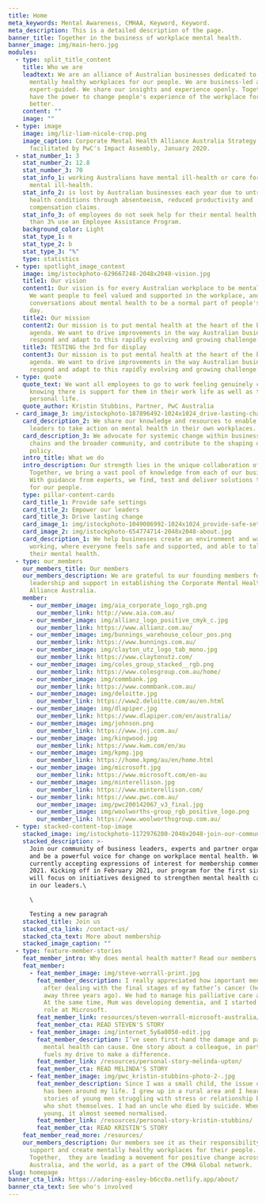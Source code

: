 ```yaml
---
title: Home
meta_keywords: Mental Awareness, CMHAA, Keyword, Keyword.
meta_description: This is a detailed description of the page.
banner_title: Together in the business of workplace mental health.
banner_image: img/main-hero.jpg
modules:
  - type: split_title_content
    title: Who we are
    leadtext: We are an alliance of Australian businesses dedicated to providing
      mentally healthy workplaces for our people. We are business-led and
      expert-guided. We share our insights and experience openly. Together, we
      have the power to change people's experience of the workplace for the
      better.
    content: ""
    image: ""
  - type: image
    image: img/liz-liam-nicole-crop.png
    image_caption: Corporate Mental Health Alliance Australia Strategy Day
      facilitated by PwC's Impact Assembly, January 2020.
  - stat_number_1: 3
    stat_number_2: 12.8
    stat_number_3: 70
    stat_info_1: working Australians have mental ill-health or care for someone with
      mental ill-health.
    stat_info_2: is lost by Australian businesses each year due to untreated mental
      health conditions through absenteeism, reduced productivity and
      compensation claims.
    stat_info_3: of employees do not seek help for their mental health, and less
      than 3% use an Employee Assistance Program.
    background_color: Light
    stat_type_1: m
    stat_type_2: b
    stat_type_3: "%"
    type: statistics
  - type: spotlight_image_content
    image: img/istockphoto-629667248-2048x2048-vision.jpg
    title1: Our vision
    content1: Our vision is for every Australian workplace to be mentally healthy.
      We want people to feel valued and supported in the workplace, and for
      conversations about mental health to be a normal part of people's working
      day.
    title2: Our mission
    content2: Our mission is to put mental health at the heart of the business
      agenda. We want to drive improvements in the way Australian businesses
      respond and adapt to this rapidly evolving and growing challenge.
    title3: TESTING the 3rd for display
    content3: Our mission is to put mental health at the heart of the business
      agenda. We want to drive improvements in the way Australian businesses
      respond and adapt to this rapidly evolving and growing challenge.
  - type: quote
    quote_text: We want all employees to go to work feeling genuinely cared for,
      knowing there is support for them in their work life as well as their
      personal life.
    quote_author: Kristin Stubbins, Partner, PwC Australia
  - card_image_3: img/istockphoto-187896492-1024x1024_drive-lasting-change.jpg
    card_description_2: We share our knowledge and resources to enable business
      leaders to take action on mental health in their own workplaces.
    card_description_3: We advocate for systemic change within business, supply
      chains and the broader community, and contribute to the shaping of public
      policy.
    intro_title: What we do
    intro_description: Our strength lies in the unique collaboration of our members.
      Together, we bring a vast pool of knowledge from each of our businesses.
      With guidance from experts, we find, test and deliver solutions that work
      for our people.
    type: pillar-content-cards
    card_title_1: Provide safe settings
    card_title_2: Empower our leaders
    card_title_3: Drive lasting change
    card_image_1: img/istockphoto-1049086992-1024x1024_provide-safe-settings.jpg
    card_image_2: img/istockphoto-654774714-2048x2048-about.jpg
    card_description_1: We help businesses create an environment and ways of
      working, where everyone feels safe and supported, and able to talk about
      their mental health.
  - type: our_members
    our_members_title: Our members
    our_members_description: We are grateful to our founding members for their
      leadership and support in establishing the Corporate Mental Health
      Alliance Australia.
    member:
      - our_member_image: img/aia_corporate_logo_rgb.png
        our_member_link: http://www.aia.com.au/
      - our_member_image: img/allianz_logo_positive_cmyk_c.jpg
        our_member_link: https://www.allianz.com.au/
      - our_member_image: img/bunnings_warehouse_colour_pos.png
        our_member_link: https://www.bunnings.com.au/
      - our_member_image: img/clayton_utz_logo_tab_mono.jpg
        our_member_link: https://www.claytonutz.com/
      - our_member_image: img/coles_group_stacked__rgb.png
        our_member_link: https://www.colesgroup.com.au/home/
      - our_member_image: img/commbank.jpg
        our_member_link: https://www.commbank.com.au/
      - our_member_image: img/deloitte.jpg
        our_member_link: https://www2.deloitte.com/au/en.html
      - our_member_image: img/dlapiper.jpg
        our_member_link: https://www.dlapiper.com/en/australia/
      - our_member_image: img/johnson.png
        our_member_link: https://www.jnj.com.au/
      - our_member_image: img/kingwood.jpg
        our_member_link: https://www.kwm.com/en/au
      - our_member_image: img/kpmg.jpg
        our_member_link: https://home.kpmg/au/en/home.html
      - our_member_image: img/microsoft.jpg
        our_member_link: https://www.microsoft.com/en-au
      - our_member_image: img/minterellison.jpg
        our_member_link: https://www.minterellison.com/
      - our_member_link: https://www.pwc.com.au/
        our_member_image: img/pwc200142067_v3_final.jpg
      - our_member_image: img/woolworths-group_rgb_positive_logo.png
        our_member_link: https://www.woolworthsgroup.com.au/
  - type: stacked-content-top-image
    stacked_image: img/istockphoto-1172976280-2048x2048-join-our-community.jpg
    stacked_description: >-
      Join our community of business leaders, experts and partner organisations
      and be a powerful voice for change on workplace mental health. We are
      currently accepting expressions of interest for membership commencing
      2021. Kicking off in February 2021, our program for the first six months
      will focus on initiatives designed to strengthen mental health capability
      in our leaders.\

      \

      Testing a new paragrah
    stacked_title: Join us
    stacked_cta_link: /contact-us/
    stacked_cta_text: More about membership
    stacked_image_caption: ""
  - type: feature-member-stories
    feat_member_intro: Why does mental health matter? Read our members' stories and find out.
    feat_member:
      - feat_member_image: img/steve-worrall-print.jpg
        feat_member_description: I really appreciated how important mental health was
          after dealing with the final stages of my father’s cancer (he passed
          away three years ago). We had to manage his palliative care at home.
          At the same time, Mum was developing dementia, and I started a new
          role at Microsoft.
        feat_member_link: resources/steven-worrall-microsoft-australia/
        feat_member_cta: READ STEVEN'S STORY
      - feat_member_image: img/internet_5y6a0050-edit.jpg
        feat_member_description: I’ve seen first-hand the damage and pain that poor
          mental health can cause. One story about a colleague, in particular,
          fuels my drive to make a difference.
        feat_member_link: /resources/personal-story-melinda-upton/
        feat_member_cta: READ MELINDA'S STORY
      - feat_member_image: img/pwc_kristin-stubbins-photo-2-.jpg
        feat_member_description: Since I was a small child, the issue of mental health
          has been around my life. I grew up in a rural area and I heard many
          stories of young men struggling with stress or relationship breakups
          who shot themselves. I had an uncle who died by suicide. When I was
          young, it almost seemed normalised.
        feat_member_link: /resources/personal-story-kristin-stubbins/
        feat_member_cta: READ KRISTIN'S STORY
    feat_member_read_more: /resources/
    our_members_description: Our members see it as their responsibility to protect,
      support and create mentally healthy workplaces for their people.
      Together,  they are leading a movement for positive change across
      Australia, and the world, as a part of the CMHA Global network.
slug: homepage
banner_cta_link: https://adoring-easley-b6cc0a.netlify.app/about/
banner_cta_text: See who's involved
---
```

